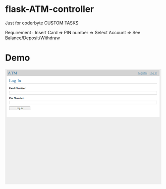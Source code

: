 # flask-ATM-controller
Just for coderbyte CUSTOM TASKS

Requirement : Insert Card => PIN number => Select Account => See Balance/Deposit/Withdraw

# Demo

![example](https://github.com/lazyduo/flask-ATM-controller/blob/main/atm-demo.gif)
